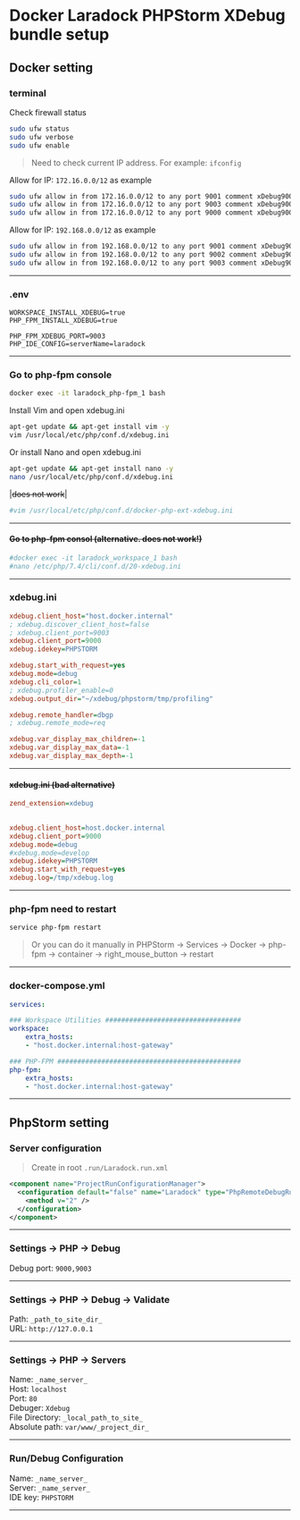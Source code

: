 # Docker Laradock PHPStorm XDebug bundle setup

## Docker setting

### terminal
Check firewall status
```bash
sudo ufw status
sudo ufw verbose
sudo ufw enable
```
> Need to check current IP address. For example: `ifconfig`

Allow for IP: `172.16.0.0/12` as example
```bash
sudo ufw allow in from 172.16.0.0/12 to any port 9001 comment xDebug9001
sudo ufw allow in from 172.16.0.0/12 to any port 9003 comment xDebug9003
sudo ufw allow in from 172.16.0.0/12 to any port 9000 comment xDebug9000
```
Allow for IP: `192.168.0.0/12` as example
```bash
sudo ufw allow in from 192.168.0.0/12 to any port 9001 comment xDebug9001
sudo ufw allow in from 192.168.0.0/12 to any port 9002 comment xDebug9002
sudo ufw allow in from 192.168.0.0/12 to any port 9003 comment xDebug9003
```
***

### .env  
```dotenv
WORKSPACE_INSTALL_XDEBUG=true
PHP_FPM_INSTALL_XDEBUG=true

PHP_FPM_XDEBUG_PORT=9003
PHP_IDE_CONFIG=serverName=laradock
```
***

### Go to php-fpm console  
```bash
docker exec -it laradock_php-fpm_1 bash
```

Install Vim and open xdebug.ini
```bash
apt-get update && apt-get install vim -y
vim /usr/local/etc/php/conf.d/xdebug.ini
```

Or install Nano and open xdebug.ini
```bash
apt-get update && apt-get install nano -y
nano /usr/local/etc/php/conf.d/xdebug.ini
```

|~~does not work~~|
```bash
#vim /usr/local/etc/php/conf.d/docker-php-ext-xdebug.ini
```
***

#### ~~Go to php-fpm consol (alternative. does not work!)~~
```bash
#docker exec -it laradock_workspace_1 bash
#nano /etc/php/7.4/cli/conf.d/20-xdebug.ini
```
***

### xdebug.ini  

```ini
xdebug.client_host="host.docker.internal"
; xdebug.discover_client_host=false
; xdebug.client_port=9003
xdebug.client_port=9000
xdebug.idekey=PHPSTORM

xdebug.start_with_request=yes
xdebug.mode=debug
xdebug.cli_color=1
; xdebug.profiler_enable=0
xdebug.output_dir="~/xdebug/phpstorm/tmp/profiling"

xdebug.remote_handler=dbgp
; xdebug.remote_mode=req

xdebug.var_display_max_children=-1
xdebug.var_display_max_data=-1
xdebug.var_display_max_depth=-1
```
***

#### ~~xdebug.ini (bad alternative)~~
```ini
zend_extension=xdebug 

 
xdebug.client_host=host.docker.internal
xdebug.client_port=9000
xdebug.mode=debug 
#xdebug.mode=develop 
xdebug.idekey=PHPSTORM 
xdebug.start_with_request=yes 
xdebug.log=/tmp/xdebug.log
```
***

### php-fpm need to restart
```bash
service php-fpm restart
```
> Or you can do it manually in PHPStorm -> Services -> Docker -> php-fpm -> container -> right_mouse_button -> restart
***

### docker-compose.yml  
```yaml
services:

### Workspace Utilities ##################################
workspace:
    extra_hosts:
    - "host.docker.internal:host-gateway"

### PHP-FPM ##############################################
php-fpm:
    extra_hosts:
    - "host.docker.internal:host-gateway"
```
***

## PhpStorm setting

### Server configuration
> Create in root `.run/Laradock.run.xml`
```xml
<component name="ProjectRunConfigurationManager">
  <configuration default="false" name="Laradock" type="PhpRemoteDebugRunConfigurationType" factoryName="PHP Remote Debug" filter_connections="FILTER" server_name="laradock" session_id="PHPSTORM">
    <method v="2" />
  </configuration>
</component>
```
***

### Settings -> PHP -> Debug
Debug port: `9000,9003`  

***

### Settings -> PHP -> Debug -> Validate
Path: `_path_to_site_dir_`  
URL: `http://127.0.0.1`  
***

### Settings -> PHP -> Servers
Name: `_name_server_`  
Host: `localhost`  
Port: `80`  
Debuger: `Xdebug`  
File Directory: `_local_path_to_site_`  
Absolute path: `var/www/_project_dir_`  
***

### Run/Debug Configuration
Name: `_name_server_`  
Server: `_name_server_`  
IDE key: `PHPSTORM`  
***